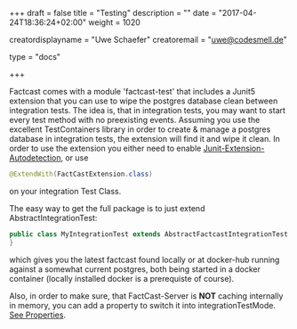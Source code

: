+++
draft = false
title = "Testing"
description = ""
date = "2017-04-24T18:36:24+02:00"
weight = 1020

creatordisplayname = "Uwe Schaefer"
creatoremail = "uwe@codesmell.de"

type = "docs"

+++

Factcast comes with a module 'factcast-test' that includes a Junit5 extension that you can use to wipe the postgres database clean between integration tests.
The idea is, that in integration tests, you may want to start every test method with no preexisting events.
Assuming you use the excellent TestContainers library in order to create & manage a postgres database in integration tests, the extension will find it and wipe it clean.
In order to use the extension you either need to enable [Junit-Extension-Autodetection](https://junit.org/junit5/docs/current/user-guide/#running-tests-build-maven-config-params), or use
```java
@ExtendWith(FactCastExtension.class)
```
on your integration Test Class.

The easy way to get the full package is to just extend AbstractIntegrationTest:

```java
public class MyIntegrationTest extends AbstractFactcastIntegrationTest { // ...
}
```
which gives you the latest factcast found locally or at docker-hub running against a somewhat current postgres, both being started in a docker container (locally installed docker is a prerequiste of course).

Also, in order to make sure, that FactCast-Server is **NOT** caching internally in memory, you can add a property to switch it into integrationTestMode.
[See Properties](/setup/properties).
